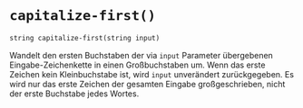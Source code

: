 # `capitalize-first()`

```xml
string capitalize-first(string input)
```

Wandelt den ersten Buchstaben der via `input` Parameter übergebenen Eingabe-Zeichenkette
in einen Großbuchstaben um. Wenn das erste Zeichen kein Kleinbuchstabe ist, wird
`input` unverändert zurückgegeben. Es wird nur das erste Zeichen der gesamten Eingabe
großgeschrieben, nicht der erste Buchstabe jedes Wortes.
